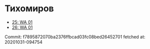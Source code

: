 # Тихомиров
- [25: WA 01](25.md)
- [26: WA 01](26.md)

Commit: f7895872070ba2376ffbcad03fc08bed26452701
 fetched at: 20201031-094754

